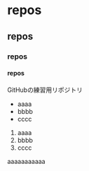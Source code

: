 # repos
## repos
### repos
#### repos
GitHubの練習用リポジトリ

- aaaa
- bbbb
- cccc

1. aaaa
2. bbbb
3. cccc


aaaaaaaaaaa